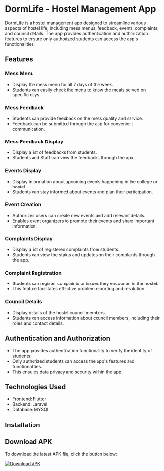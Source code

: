 # DormLife - Hostel Management App

DormLife is a hostel management app designed to streamline various aspects of hostel life, including mess menus, feedback, events, complaints, and council details. The app provides authentication and authorization features to ensure only authorized students can access the app's functionalities.

## Features

### Mess Menu

- Display the mess menu for all 7 days of the week.
- Students can easily check the menu to know the meals served on specific days.

### Mess Feedback

- Students can provide feedback on the mess quality and service.
- Feedback can be submitted through the app for convenient communication.

### Mess Feedback Display

- Display a list of feedbacks from students.
- Students and Staff can view the feedbacks through the app.

### Events Display

- Display information about upcoming events happening in the college or hostel.
- Students can stay informed about events and plan their participation.

### Event Creation

- Authorized users can create new events and add relevant details.
- Enables event organizers to promote their events and share important information.

### Complaints Display

- Display a list of registered complaints from students.
- Students can view the status and updates on their complaints through the app.

### Complaint Registration

- Students can register complaints or issues they encounter in the hostel.
- This feature facilitates effective problem reporting and resolution.

### Council Details

- Display details of the hostel council members.
- Students can access information about council members, including their roles and contact details.

## Authentication and Authorization

- The app provides authentication functionality to verify the identity of students.
- Only authorized students can access the app's features and functionalities.
- This ensures data privacy and security within the app.

## Technologies Used

- Frontend: Flutter
- Backend: Laravel
- Database: MYSQL

## Installation

## Download APK

To download the latest APK file, click the button below:

[![Download APK](https://img.shields.io/badge/Download%20APK-Google%20Drive-blue)](https://drive.google.com/drive/folders/1qHXmuDDsw6B1uCXowzPSLIhyZ6aP02yX?usp=sharing)


